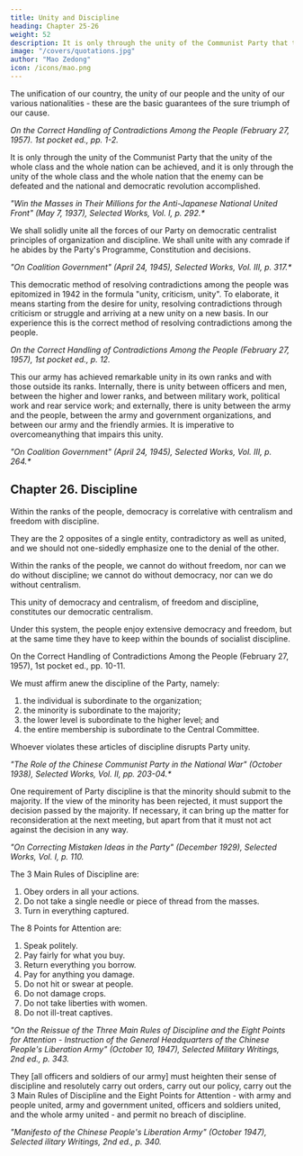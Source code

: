 ```yaml
---
title: Unity and Discipline
heading: Chapter 25-26
weight: 52
description: It is only through the unity of the Communist Party that the unity of the whole class and nation can be achieved
image: "/covers/quotations.jpg"
author: "Mao Zedong"
icon: /icons/mao.png
---
```




The unification of our country, the unity of our people and the unity of our various nationalities - these are the basic guarantees of the sure triumph of our cause.

<cite>On the Correct Handling of Contradictions Among the People (February 27, 1957). 1st pocket ed., pp. 1-2.</cite>


It is only through the unity of the Communist Party that the unity of the whole class and the whole nation can be achieved, and it is only through the unity of the whole class and the whole nation that the enemy can be defeated and the national and democratic revolution accomplished.

<cite>"Win the Masses in Their Millions for the Anti-Japanese National United Front" (May 7, 1937), Selected Works, Vol. I, p. 292.*</cite>



We shall solidly unite all the forces of our Party on democratic centralist principles of organization and discipline. We shall unite with any comrade if he abides by the Party's Programme, Constitution and decisions.


<cite>"On Coalition Government" (April 24, 1945), Selected Works, Vol. III, p. 317.*</cite>


This democratic method of resolving contradictions among the people was epitomized in 1942 in the formula "unity, criticism, unity". To elaborate, it means starting from the desire for unity, resolving contradictions through criticism or struggle and arriving at a new unity on a new basis. In our experience this is the correct method of resolving contradictions among the people.

<cite>On the Correct Handling of Contradictions Among the People (February 27, 1957), 1st pocket ed., p. 12.</cite>


This our army has achieved remarkable unity in its own ranks and with those outside its ranks. Internally, there is unity between officers and men, between the higher and lower ranks, and between military work, political work and rear service work; and externally, there is unity between the army and the people, between the army and government organizations, and between our army and the friendly armies. It is imperative to overcomeanything that impairs this unity.

<cite>"On Coalition Government" (April 24, 1945), Selected Works, Vol. III, p. 264.*</cite>



## Chapter 26. Discipline

Within the ranks of the people, democracy is correlative with centralism and freedom with discipline. 

They are the 2 opposites of a single entity, contradictory as well as united, and we should not one-sidedly emphasize one to the denial of the other. 

Within the ranks of the people, we cannot do without freedom, nor can we do without discipline; we cannot do without democracy, nor can we do without centralism. 

This unity of democracy and centralism, of freedom and discipline, constitutes our democratic centralism.

Under this system, the people enjoy extensive democracy and freedom, but at the same time they have to keep within the bounds of socialist discipline.

On the Correct Handling of Contradictions Among the People (February 27, 1957), 1st pocket ed., pp. 10-11.

We must affirm anew the discipline of the Party, namely:

1. the individual is subordinate to the organization;
2. the minority is subordinate to the majority;
3. the lower level is subordinate to the higher level; and
4. the entire membership is subordinate to the Central Committee.

Whoever violates these articles of discipline disrupts Party unity.

<cite>"The Role of the Chinese Communist Party in the National War" (October 1938), Selected Works, Vol. II, pp. 203-04.*</cite>


One requirement of Party discipline is that the minority should submit to the majority. If the view of the minority has been rejected, it must support the decision passed by the majority. If necessary, it can bring up the matter for reconsideration at the next meeting, but apart from that it must not act against the decision in any way.

<cite>"On Correcting Mistaken Ideas in the Party" (December 1929), Selected Works, Vol. I, p. 110.</cite>


The 3 Main Rules of Discipline are:

1. Obey orders in all your actions.
2. Do not take a single needle or piece of thread from the masses.
3. Turn in everything captured.

The 8 Points for Attention are:

1. Speak politely.
2. Pay fairly for what you buy.
3. Return everything you borrow.
4. Pay for anything you damage.
5. Do not hit or swear at people.
6. Do not damage crops.
7. Do not take liberties with women.
8. Do not ill-treat captives.

<cite>"On the Reissue of the Three Main Rules of Discipline and the Eight Points for Attention - Instruction of the General Headquarters of the Chinese People's Liberation Army" (October 10, 1947), Selected Military Writings, 2nd ed., p. 343.</cite>


They [all officers and soldiers of our army] must heighten their sense of discipline and resolutely carry out orders, carry out our policy, carry out the 3 Main Rules of Discipline and the Eight Points for Attention - with army and people united, army and government united, officers and soldiers united, and the whole army united - and permit no breach of discipline.

<cite>"Manifesto of the Chinese People's Liberation Army" (October 1947), Selected ilitary Writings, 2nd ed., p. 340.</cite>
